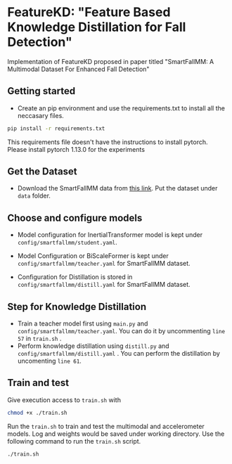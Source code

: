 # FeatureKD: "Feature Based Knowledge Distillation for Fall Detection"
Implementation of FeatureKD proposed in paper titled "SmartFallMM: A Multimodal Dataset For Enhanced Fall Detection" 

## Getting started 
- Create an pip environment and use the requirements.txt to install all the neccasary files.

```bash
pip install -r requirements.txt
```
This requirements file doesn't have the instructions to install pytorch. Please install pytorch 1.13.0 for the experiments

## Get the Dataset
- Download the SmartFallMM data from [this link](https://sites.google.com/view/smartfall-mm/home). Put the dataset under `data` folder. 


## Choose and configure models
- Model configuration for InertialTransformer model is kept under ``config/smartfallmm/student.yaml``.

- Model Configuration or BiScaleFormer is kept under ``config/smartfallmm/teacher.yaml`` for SmartFallMM dataset.

- Configuration for Distillation is stored in ``config/smartfallmm/distill.yaml`` for SmartFallMM dataset.

## Step for Knowledge Distillation 
- Train a teacher model first using ``main.py`` and ``config/smartfallmm/teacher.yaml``. You can do it by uncommenting `line 57` in `train.sh` . 
- Perform knowledge distillation using ``distill.py`` and ``config/smartfallmm/distill.yaml`` . You can perform the distillation by uncomenting `line 61`.

## Train and test
Give execution access to ``train.sh`` with 
```bash
chmod +x ./train.sh
```
Run the ``train.sh`` to train and test the multimodal and accelerometer models. Log and weights would be saved under working directory. Use the following command to run the ``train.sh`` script.

```bash
./train.sh
```


